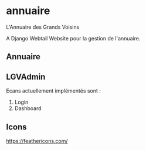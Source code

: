 # annuaire

L'Annuaire des Grands Voisins

A Django Webtail Website pour la gestion de l'annuaire.

## Annuaire

## LGVAdmin

Ecans actuellement implémentés sont :

1. Login
2. Dashboard

## Icons

<https://feathericons.com/>